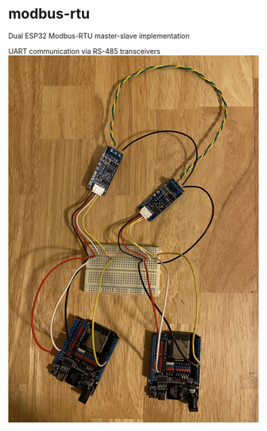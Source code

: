 # modbus-rtu
Dual ESP32 Modbus-RTU master-slave implementation

UART communication via RS-485 transceivers
![Modbus-RTU Setup](modbus_rtu_setup.JPEG)
